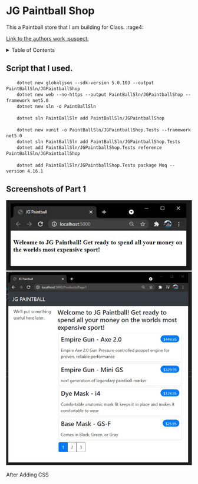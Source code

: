 # JG Paintball Shop
This a Paintball store that I am building for Class. :rage4:

[Link to the authors work :suspect:](https://www.apress.com/gp/book/9781484254394)

<details>
  <summary>Table of Contents</summary>
    
  1. [Script](https://github.com/jonathan-f-gomez/JG-Paintball-Shop#script-that-i-used)
  2. [Screenshots Part 1](https://github.com/jonathan-f-gomez/JG-Paintball-Shop#screenshots-of-part-1)
</details>

## Script that I used.
```
    dotnet new globaljson --sdk-version 5.0.103 --output PaintBallSln/JGPaintballShop
    dotnet new web --no-https --output PaintBallSln/JGPaintballShop --framework net5.0
    dotnet new sln -o PaintBallSln

    dotnet sln PaintBallSln add PaintBallSln/JGPaintballShop 

    dotnet new xunit -o PaintBallSln/JGPaintballShop.Tests --framework net5.0
    dotnet sln PaintBallSln add PaintBallSln/JGPaintballShop.Tests 
    dotnet add PaintBallSln/JGPaintballShop.Tests reference PaintBallSln/JGPaintballShop 

    dotnet add PaintBallSln/JGPaintballShop.Tests package Moq --version 4.16.1
```


## Screenshots of Part 1
![Step 1](https://github.com/jonathan-f-gomez/JG-Paintball-Shop/blob/master/Screenshots/Step1.JPG)
![Step 2](https://github.com/jonathan-f-gomez/JG-Paintball-Shop/blob/master/Screenshots/Step2.JPG)

After Adding CSS
